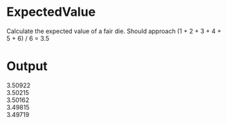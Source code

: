 # ExpectedValue
Calculate the expected value of a fair die.
Should approach (1 + 2 + 3 + 4 + 5 + 6) / 6 = 3.5

# Output

3.50922<br>
3.50215<br>
3.50162<br>
3.49815<br>
3.49719<br>